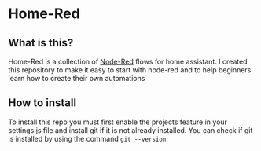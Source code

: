 Home-Red
========

## What is this?

Home-Red is a collection of [Node-Red](https://nodered.org/) flows for home assistant. I created this repository to make it easy to start with node-red and to help beginners learn how to create their own automations

## How to install

To install this repo you must first enable the projects feature in your settings.js file and install git if it is not already installed. You can check if git is installed by using the command ``git --version``. 